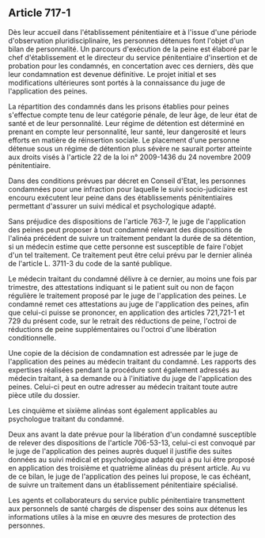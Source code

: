 Article 717-1
----
Dès leur accueil dans l'établissement pénitentiaire et à l'issue d'une période
d'observation pluridisciplinaire, les personnes détenues font l'objet d'un bilan
de personnalité. Un parcours d'exécution de la peine est élaboré par le chef
d'établissement et le directeur du service pénitentiaire d'insertion et de
probation pour les condamnés, en concertation avec ces derniers, dès que leur
condamnation est devenue définitive. Le projet initial et ses modifications
ultérieures sont portés à la connaissance du juge de l'application des peines.

La répartition des condamnés dans les prisons établies pour peines s'effectue
compte tenu de leur catégorie pénale, de leur âge, de leur état de santé et de
leur personnalité. Leur régime de détention est déterminé en prenant en compte
leur personnalité, leur santé, leur dangerosité et leurs efforts en matière de
réinsertion sociale. Le placement d'une personne détenue sous un régime de
détention plus sévère ne saurait porter atteinte aux droits visés à l'article 22
de la loi n° 2009-1436 du 24 novembre 2009 pénitentiaire.

Dans des conditions prévues par décret en Conseil d'Etat, les personnes
condamnées pour une infraction pour laquelle le suivi socio-judiciaire est
encouru exécutent leur peine dans des établissements pénitentiaires permettant
d'assurer un suivi médical et psychologique adapté.

Sans préjudice des dispositions de l'article 763-7, le juge de l'application des
peines peut proposer à tout condamné relevant des dispositions de l'alinéa
précédent de suivre un traitement pendant la durée de sa détention, si un
médecin estime que cette personne est susceptible de faire l'objet d'un tel
traitement. Ce traitement peut être celui prévu par le dernier alinéa de
l'article L. 3711-3 du code de la santé publique.

Le médecin traitant du condamné délivre à ce dernier, au moins une fois par
trimestre, des attestations indiquant si le patient suit ou non de façon
régulière le traitement proposé par le juge de l'application des peines. Le
condamné remet ces attestations au juge de l'application des peines, afin que
celui-ci puisse se prononcer, en application des articles 721,721-1 et 729 du
présent code, sur le retrait des réductions de peine, l'octroi de réductions de
peine supplémentaires ou l'octroi d'une libération conditionnelle.

Une copie de la décision de condamnation est adressée par le juge de
l'application des peines au médecin traitant du condamné. Les rapports des
expertises réalisées pendant la procédure sont également adressés au médecin
traitant, à sa demande ou à l'initiative du juge de l'application des peines.
Celui-ci peut en outre adresser au médecin traitant toute autre pièce utile du
dossier.

Les cinquième et sixième alinéas sont également applicables au psychologue
traitant du condamné.

Deux ans avant la date prévue pour la libération d'un condamné susceptible de
relever des dispositions de l'article 706-53-13, celui-ci est convoqué par le
juge de l'application des peines auprès duquel il justifie des suites données au
suivi médical et psychologique adapté qui a pu lui être proposé en application
des troisième et quatrième alinéas du présent article. Au vu de ce bilan, le
juge de l'application des peines lui propose, le cas échéant, de suivre un
traitement dans un établissement pénitentiaire spécialisé.

Les agents et collaborateurs du service public pénitentiaire transmettent aux
personnels de santé chargés de dispenser des soins aux détenus les informations
utiles à la mise en œuvre des mesures de protection des personnes.
